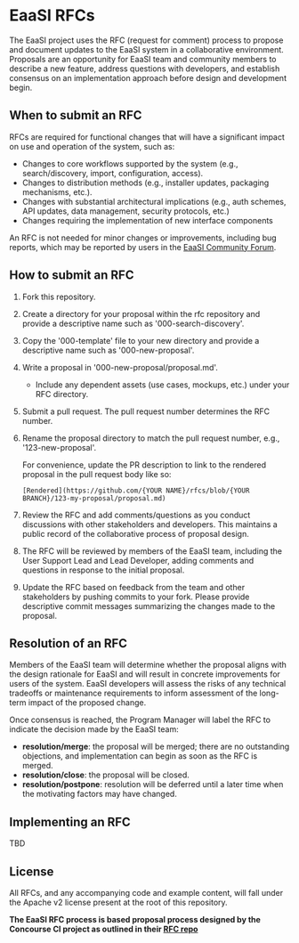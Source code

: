 # EaaSI RFCs

The EaaSI project uses the RFC (request for comment) process to propose and document updates to the EaaSI system in a collaborative environment. Proposals are an opportunity for EaaSI team and community members to describe a new feature, address questions with developers, and establish consensus on an implementation approach before design and development begin.

## When to submit an RFC

RFCs are required for functional changes that will have a significant impact on use and operation of the system, such as:

* Changes to core workflows supported by the system (e.g., search/discovery, import, configuration, access).
* Changes to distribution methods (e.g., installer updates, packaging mechanisms, etc.).
* Changes with substantial architectural implications (e.g., auth schemes, API updates, data management, security protocols, etc.)
* Changes requiring the implementation of new interface components

An RFC is not needed for minor changes or improvements, including bug reports, which may be reported by users in the [EaaSI Community Forum](https://forum.eaasi.cloud). 

## How to submit an RFC

1. Fork this repository.

2. Create a directory for your proposal within the rfc repository and provide a descriptive name such as '000-search-discovery'.

3. Copy the '000-template' file to your new directory and provide a descriptive name such as '000-new-proposal'.

4. Write a proposal in '000-new-proposal/proposal.md'.
    * Include any dependent assets (use cases, mockups, etc.) under your RFC directory.
    
5. Submit a pull request. The pull request number determines the RFC number.

6. Rename the proposal directory to match the pull request number, e.g., '123-new-proposal'.

   For convenience, update the PR description to link to the rendered proposal
   in the pull request body like so:

   ```
   [Rendered](https://github.com/{YOUR NAME}/rfcs/blob/{YOUR BRANCH}/123-my-proposal/proposal.md)
   ```

7. Review the RFC and add comments/questions as you conduct discussions with other stakeholders and developers. This maintains a public record of the collaborative process of proposal design.

8. The RFC will be reviewed by members of the EaaSI team, including the User Support Lead and Lead Developer, adding comments and questions in response to the initial proposal.

9. Update the RFC based on feedback from the team and other stakeholders by pushing commits to your fork. Please provide descriptive commit messages summarizing the changes made to the proposal.

## Resolution of an RFC

Members of the EaaSI team will determine whether the proposal aligns with the design rationale for EaaSI and will result in concrete improvements for users of the system. EaaSI developers will assess the risks of any technical tradeoffs or maintenance requirements to inform assessment of the long-term impact of the proposed change.

Once consensus is reached, the Program Manager will label the RFC to indicate the decision made by the EaaSI team:

* **resolution/merge**: the proposal will be merged; there are no outstanding
  objections, and implementation can begin as soon as the RFC is merged.
* **resolution/close**: the proposal will be closed.
* **resolution/postpone**: resolution will be deferred until a later time when
  the motivating factors may have changed.
  
## Implementing an RFC

TBD

## License

All RFCs, and any accompanying code and example content, will fall under the
Apache v2 license present at the root of this repository.

**The EaaSI RFC process is based proposal process designed by the Concourse CI project as outlined in their [RFC repo](https://github.com/concourse/rfcs)**
